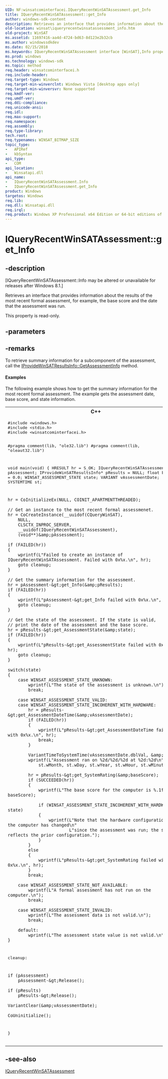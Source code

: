 ```yaml
---
UID: NF:winsatcominterfacei.IQueryRecentWinSATAssessment.get_Info
title: IQueryRecentWinSATAssessment::get_Info
author: windows-sdk-content
description: Retrieves an interface that provides information about the results of the most recent formal assessment, for example, the base score and the date that the assessment was run.
old-location: winsat\iqueryrecentwinsatassessment_info.htm
old-project: WinSAT
ms.assetid: 11697416-aa4d-4724-bd63-8d123e2b32cb
ms.author: windowssdkdev
ms.date: 02/15/2018
ms.keywords: IQueryRecentWinSATAssessment interface [WinSAT],Info property, IQueryRecentWinSATAssessment.Info, IQueryRecentWinSATAssessment.get_Info, IQueryRecentWinSATAssessment::Info, IQueryRecentWinSATAssessment::get_Info, Info property [WinSAT], Info property [WinSAT],IQueryRecentWinSATAssessment interface, get_Info, winsat.iqueryrecentwinsatassessment_info, winsatcominterfacei/IQueryRecentWinSATAssessment::Info, winsatcominterfacei/IQueryRecentWinSATAssessment::get_Info
ms.prod: windows
ms.technology: windows-sdk
ms.topic: method
req.header: winsatcominterfacei.h
req.include-header: 
req.target-type: Windows
req.target-min-winverclnt: Windows Vista [desktop apps only]
req.target-min-winversvr: None supported
req.kmdf-ver: 
req.umdf-ver: 
req.ddi-compliance: 
req.unicode-ansi: 
req.idl: 
req.max-support: 
req.namespace: 
req.assembly: 
req.type-library: 
tech.root: 
req.typenames: WINSAT_BITMAP_SIZE
topic_type:
-	APIRef
-	kbSyntax
api_type:
-	COM
api_location:
-	Winsatapi.dll
api_name:
-	IQueryRecentWinSATAssessment.Info
-	IQueryRecentWinSATAssessment.get_Info
product: Windows
targetos: Windows
req.lib: 
req.dll: Winsatapi.dll
req.irql: 
req.product: Windows XP Professional x64 Edition or 64-bit editions of     Windows Server 2003
---
```


# IQueryRecentWinSATAssessment::get_Info


## -description


<p class="CCE_Message">[IQueryRecentWinSATAssessment::Info may be altered or unavailable for releases after Windows 8.1.]

Retrieves an interface that provides information about the results of the most recent formal assessment, for example, the base score and the date that the assessment was run.

This property is read-only.


## -parameters


## -remarks



To retrieve summary information for a subcomponent of the assessment, call the <a href="https://msdn.microsoft.com/dfa4d740-2dfd-41b5-a0be-a241f9ece939">IProvideWinSATResultsInfo::GetAssessmentInfo</a> method.


#### Examples

The following example shows how to get the summary information for the most recent formal assessment.  The example gets the assessment date, base score, and state information.

<div class="code"><span codelanguage="ManagedCPlusPlus"><table>
<tr>
<th>C++</th>
</tr>
<tr>
<td>
<pre>#include &lt;windows.h&gt;
#include &lt;stdio.h&gt;
#include &lt;winsatcominterfacei.h&gt;

#pragma comment(lib, "ole32.lib")
#pragma comment(lib, "oleaut32.lib")

void main(void)
{
    HRESULT hr = S_OK;
    IQueryRecentWinSATAssessment* pAssessment;
    IProvideWinSATResultsInfo* pResults = NULL;
    float baseScore = 0.0;
    WINSAT_ASSESSMENT_STATE state;
    VARIANT vAssessmentDate;
    SYSTEMTIME st;

    hr = CoInitializeEx(NULL, COINIT_APARTMENTTHREADED);

    // Get an instance to the most recent formal assessmenet.
    hr = CoCreateInstance(__uuidof(CQueryWinSAT),
        NULL,
        CLSCTX_INPROC_SERVER,
        __uuidof(IQueryRecentWinSATAssessment),
        (void**)&amp;pAssessment);

    if (FAILED(hr))
    {
        wprintf(L"Failed to create an instance of IQueryRecentWinSATAssessment. Failed with 0x%x.\n", hr);
        goto cleanup;
    }

    // Get the summary information for the assessment.
    hr = pAssessment-&gt;get_Info(&amp;pResults);
    if (FAILED(hr))
    {
        wprintf(L"pAssessment-&gt;get_Info failed with 0x%x.\n", hr);
        goto cleanup;
    }

    // Get the state of the assessment. If the state is valid,
    // print the date of the assessment and the base score.
    hr = pResults-&gt;get_AssessmentState(&amp;state);
    if (FAILED(hr))
    {
        wprintf(L"pResults-&gt;get_AssessmentState failed with 0x%x.\n", hr);
        goto cleanup;
    }

    switch(state)
    {
        case WINSAT_ASSESSMENT_STATE_UNKNOWN:
            wprintf(L"The state of the assessment is unknown.\n");
            break;

        case WINSAT_ASSESSMENT_STATE_VALID:
        case WINSAT_ASSESSMENT_STATE_INCOHERENT_WITH_HARDWARE:
            hr = pResults-&gt;get_AssessmentDateTime(&amp;vAssessmentDate);
            if (FAILED(hr))
            {
                wprintf(L"pResults-&gt;get_AssessmentDateTime failed with 0x%x.\n", hr);
                break;
            }

            VariantTimeToSystemTime(vAssessmentDate.dblVal, &amp;st);
            wprintf(L"Assessment ran on %2d/%2d/%2d at %2d:%2d\n", 
                st.wMonth, st.wDay, st.wYear, st.wHour, st.wMinute);

            hr = pResults-&gt;get_SystemRating(&amp;baseScore);
            if (SUCCEEDED(hr))
            {
                wprintf(L"The base score for the computer is %.1f\n", baseScore);

                if (WINSAT_ASSESSMENT_STATE_INCOHERENT_WITH_HARDWARE == state)
                {
                    wprintf(L"Note that the hardware configuration of the computer has changed\n"
                            L"since the assessment was run; the score reflects the prior configuration.");
                }
            }
            else
            {
                wprintf(L"pResults-&gt;get_SystemRating failed with 0x%x.\n", hr);
            }
            break;

        case WINSAT_ASSESSMENT_STATE_NOT_AVAILABLE:
            wprintf(L"A formal assessment has not run on the computer.\n");
            break;

        case WINSAT_ASSESSMENT_STATE_INVALID:
            wprintf(L"The assessment data is not valid.\n");
            break;

        default:
            wprintf(L"The assessment state value is not valid.\n");
    }

cleanup:

    if (pAssessment)
        pAssessment-&gt;Release();

    if (pResults)
        pResults-&gt;Release();

    VariantClear(&amp;vAssessmentDate);

    CoUninitialize();
}
</pre>
</td>
</tr>
</table></span></div>



## -see-also




<a href="https://msdn.microsoft.com/6849d8b6-d192-4520-a737-39e22e14a70f">IQueryRecentWinSATAssessment</a>
 

 

